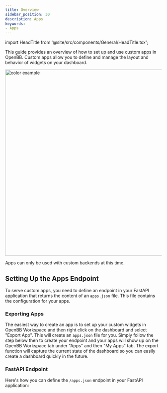 ```yaml
---
title: Overview
sidebar_position: 30
description: Apps
keywords:
- Apps
---
```

import HeadTitle from '@site/src/components/General/HeadTitle.tsx';

<HeadTitle title="Apps | OpenBB Workspace Docs" />

This guide provides an overview of how to set up and use custom apps in OpenBB. Custom apps allow you to define and manage the layout and behavior of widgets on your dashboard.

<div style={{display: 'flex', justifyContent: 'center'}}>
  <img className="pro-border-gradient" width="600" alt="color example" src="https://openbb-assets.s3.us-east-1.amazonaws.com/docs/pro/templates+example.png" />
</div>

Apps can only be used with custom backends at this time.

## Setting Up the Apps Endpoint

To serve custom apps, you need to define an endpoint in your FastAPI application that returns the content of an `apps.json` file. This file contains the configuration for your apps.

### Exporting Apps

The easiest way to create an app is to set up your custom widgets in OpenBB Workspace and then right click on the dashboard and select "Export App". This will create an `apps.json` file for you. Simply follow the step below then to create your endpoint and your apps will show up on the OpenBB Workspace tab under "Apps" and then "My Apps" tab. The export function will capture the current state of the dashboard so you can easily create a dashboard quickly in the future.

### FastAPI Endpoint

Here's how you can define the `/apps.json` endpoint in your FastAPI application:
